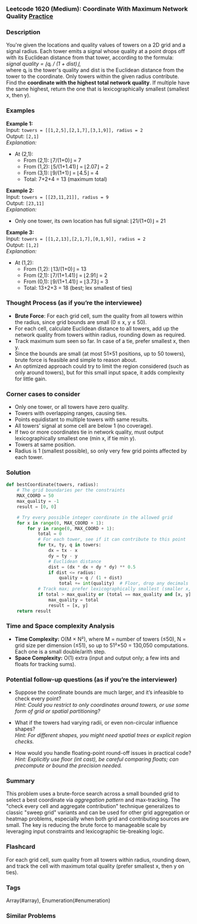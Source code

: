### Leetcode 1620 (Medium): Coordinate With Maximum Network Quality [Practice](https://leetcode.com/problems/coordinate-with-maximum-network-quality)

### Description  
You're given the locations and quality values of towers on a 2D grid and a signal radius. Each tower emits a signal whose quality at a point drops off with its Euclidean distance from that tower, according to the formula:  
*signal quality = ⌊qᵢ / (1 + dist)⌋*,  
where qᵢ is the tower's quality and dist is the Euclidean distance from the tower to the coordinate. Only towers within the given radius contribute.  
Find the **coordinate with the highest total network quality**. If multiple have the same highest, return the one that is lexicographically smallest (smallest x, then y).

### Examples  

**Example 1:**  
Input: `towers = [[1,2,5],[2,1,7],[3,1,9]], radius = 2`  
Output: `[2,1]`  
*Explanation:*
- At (2,1):  
  - From (2,1): ⌊7/(1+0)⌋ = 7  
  - From (1,2): ⌊5/(1+1.41)⌋ = ⌊2.07⌋ = 2  
  - From (3,1): ⌊9/(1+1)⌋ = ⌊4.5⌋ = 4  
  - Total: 7+2+4 = 13 (maximum total)

**Example 2:**  
Input: `towers = [[23,11,21]], radius = 9`  
Output: `[23,11]`  
*Explanation:*
- Only one tower, its own location has full signal: ⌊21/(1+0)⌋ = 21

**Example 3:**  
Input: `towers = [[1,2,13],[2,1,7],[0,1,9]], radius = 2`  
Output: `[1,2]`  
*Explanation:*
- At (1,2):  
  - From (1,2): ⌊13/(1+0)⌋ = 13  
  - From (2,1): ⌊7/(1+1.41)⌋ = ⌊2.91⌋ = 2  
  - From (0,1): ⌊9/(1+1.41)⌋ = ⌊3.73⌋ = 3  
  - Total: 13+2+3 = 18 (best; lex smallest of ties)

### Thought Process (as if you’re the interviewee)  

- **Brute Force**: For each grid cell, sum the quality from all towers within the radius, since grid bounds are small (0 ≤ x, y ≤ 50).
- For each cell, calculate Euclidean distance to all towers, add up the network quality from towers within radius, rounding down as required.
- Track maximum sum seen so far. In case of a tie, prefer smallest x, then y.
- Since the bounds are small (at most 51×51 positions, up to 50 towers), brute force is feasible and simple to reason about.
- An optimized approach could try to limit the region considered (such as only around towers), but for this small input space, it adds complexity for little gain.

### Corner cases to consider  
- Only one tower, or all towers have zero quality.
- Towers with overlapping ranges, causing ties.
- Points equidistant to multiple towers with same results.
- All towers’ signal at some cell are below 1 (no coverage).
- If two or more coordinates tie in network quality, must output lexicographically smallest one (min x, if tie min y).
- Towers at same position.
- Radius is 1 (smallest possible), so only very few grid points affected by each tower.

### Solution

```python
def bestCoordinate(towers, radius):
    # The grid boundaries per the constraints
    MAX_COORD = 50
    max_quality = -1
    result = [0, 0]

    # Try every possible integer coordinate in the allowed grid
    for x in range(0, MAX_COORD + 1):
        for y in range(0, MAX_COORD + 1):
            total = 0
            # For each tower, see if it can contribute to this point
            for tx, ty, q in towers:
                dx = tx - x
                dy = ty - y
                # Euclidean distance
                dist = (dx * dx + dy * dy) ** 0.5
                if dist <= radius:
                    quality = q / (1 + dist)
                    total += int(quality)  # Floor, drop any decimals
            # Track max; prefer lexicographically smallest (smaller x, then y)
            if total > max_quality or (total == max_quality and [x, y] < result):
                max_quality = total
                result = [x, y]
    return result
```

### Time and Space complexity Analysis  

- **Time Complexity:** O(M × N²), where M = number of towers (≤50), N = grid size per dimension (≤51), so up to 51²×50 = 130,050 computations. Each one is a small double/arith step.
- **Space Complexity:** O(1) extra (input and output only; a few ints and floats for tracking sums).

### Potential follow-up questions (as if you’re the interviewer)  

- Suppose the coordinate bounds are much larger, and it’s infeasible to check every point?  
  *Hint: Could you restrict to only coordinates around towers, or use some form of grid or spatial partitioning?*

- What if the towers had varying radii, or even non-circular influence shapes?  
  *Hint: For different shapes, you might need spatial trees or explicit region checks.*

- How would you handle floating-point round-off issues in practical code?  
  *Hint: Explicitly use floor (int cast), be careful comparing floats; can precompute or bound the precision needed.*

### Summary
This problem uses a brute-force search across a small bounded grid to select a best coordinate via *aggregation pattern* and max-tracking. The "check every cell and aggregate contribution" technique generalizes to classic "sweep grid" variants and can be used for other grid aggregation or heatmap problems, especially when both grid and contributing sources are small. The key is reducing the brute force to manageable scale by leveraging input constraints and lexicographic tie-breaking logic.


### Flashcard
For each grid cell, sum quality from all towers within radius, rounding down, and track the cell with maximum total quality (prefer smallest x, then y on ties).

### Tags
Array(#array), Enumeration(#enumeration)

### Similar Problems
